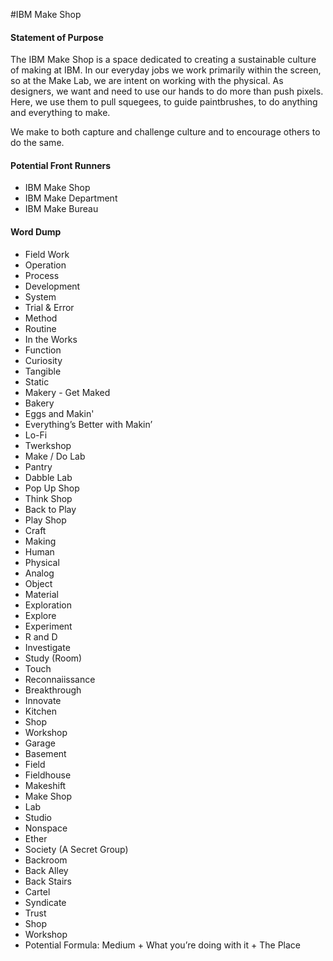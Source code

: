 #IBM Make Shop

#### Statement of Purpose
The IBM Make Shop is a space dedicated to creating a sustainable culture of making at IBM. In our everyday jobs we work primarily within the screen, so at the Make Lab, we are intent on working with the physical. As designers, we want and need to use our hands to do more than push pixels. Here, we use them to pull squegees, to guide paintbrushes, to do anything and everything to make. 

We make to both capture and challenge culture and to encourage others to do the same.

#### Potential Front Runners
* IBM Make Shop
* IBM Make Department
* IBM Make Bureau

#### Word Dump
* Field Work
* Operation
* Process
* Development
* System
* Trial & Error
* Method
* Routine
* In the Works
* Function
* Curiosity
* Tangible
* Static
* Makery - Get Maked
* Bakery
* Eggs and Makin'
* Everything’s Better with Makin’
* Lo-Fi
* Twerkshop
* Make / Do Lab 
* Pantry
* Dabble Lab
* Pop Up Shop
* Think Shop
* Back to Play
* Play Shop
* Craft
* Making
* Human
* Physical
* Analog
* Object
* Material
* Exploration
* Explore
* Experiment
* R and D
* Investigate
* Study (Room)
* Touch
* Reconnaiissance 
* Breakthrough
* Innovate
* Kitchen
* Shop
* Workshop
* Garage
* Basement
* Field
* Fieldhouse
* Makeshift
* Make Shop
* Lab
* Studio
* Nonspace
* Ether
* Society (A Secret Group)
* Backroom
* Back Alley
* Back Stairs
* Cartel 
* Syndicate
* Trust
* Shop
* Workshop
* Potential Formula: Medium + What you’re doing with it + The Place
